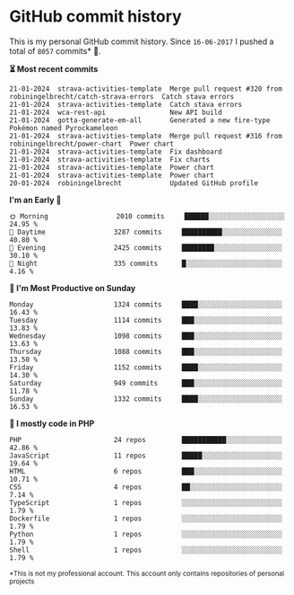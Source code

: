 # GitHub commit history
This is my personal GitHub commit history. Since <!--START_SECTION:first-commit-date-->`16-06-2017`<!--END_SECTION:first-commit-date--> I pushed a total of <!--START_SECTION:total-commit-count-->`8057`<!--END_SECTION:total-commit-count--> commits* 🎉.

<!--START_SECTION:most-recent-commits-->
**⏳ Most recent commits**
                                        
```text
21-01-2024  strava-activities-template  Merge pull request #320 from robiningelbrecht/catch-strava-errors  Catch stava errors
21-01-2024  strava-activities-template  Catch stava errors
21-01-2024  wca-rest-api                New API build
21-01-2024  gotta-generate-em-all       Generated a new fire-type Pokémon named Pyrockameleon
21-01-2024  strava-activities-template  Merge pull request #316 from robiningelbrecht/power-chart  Power chart
21-01-2024  strava-activities-template  Fix dashboard
21-01-2024  strava-activities-template  Fix charts
21-01-2024  strava-activities-template  Power chart
21-01-2024  strava-activities-template  Power chart
20-01-2024  robiningelbrecht            Updated GitHub profile
```
<!--END_SECTION:most-recent-commits-->  

<!--START_SECTION:commits-per-day-time-->
**I&#039;m an Early 🐤**

```text
🌞 Morning                 2010 commits     ██████░░░░░░░░░░░░░░░░░░░   24.95 %
🌆 Daytime                 3287 commits     ██████████░░░░░░░░░░░░░░░   40.80 %
🌃 Evening                 2425 commits     ████████░░░░░░░░░░░░░░░░░   30.10 %
🌙 Night                   335 commits      █░░░░░░░░░░░░░░░░░░░░░░░░   4.16 %
```
<!--END_SECTION:commits-per-day-time-->  

<!--START_SECTION:commits-per-weekday-->
**📅 I&#039;m Most Productive on Sunday**

```text
Monday                    1324 commits     ████░░░░░░░░░░░░░░░░░░░░░   16.43 %
Tuesday                   1114 commits     ███░░░░░░░░░░░░░░░░░░░░░░   13.83 %
Wednesday                 1098 commits     ███░░░░░░░░░░░░░░░░░░░░░░   13.63 %
Thursday                  1088 commits     ███░░░░░░░░░░░░░░░░░░░░░░   13.50 %
Friday                    1152 commits     ████░░░░░░░░░░░░░░░░░░░░░   14.30 %
Saturday                  949 commits      ███░░░░░░░░░░░░░░░░░░░░░░   11.78 %
Sunday                    1332 commits     ████░░░░░░░░░░░░░░░░░░░░░   16.53 %
```
<!--END_SECTION:commits-per-weekday-->  

<!--START_SECTION:repos-per-language-->
**💬 I mostly code in PHP**

```text
PHP                       24 repos         ███████████░░░░░░░░░░░░░░   42.86 %
JavaScript                11 repos         █████░░░░░░░░░░░░░░░░░░░░   19.64 %
HTML                      6 repos          ███░░░░░░░░░░░░░░░░░░░░░░   10.71 %
CSS                       4 repos          ██░░░░░░░░░░░░░░░░░░░░░░░   7.14 %
TypeScript                1 repos          ░░░░░░░░░░░░░░░░░░░░░░░░░   1.79 %
Dockerfile                1 repos          ░░░░░░░░░░░░░░░░░░░░░░░░░   1.79 %
Python                    1 repos          ░░░░░░░░░░░░░░░░░░░░░░░░░   1.79 %
Shell                     1 repos          ░░░░░░░░░░░░░░░░░░░░░░░░░   1.79 %
```
<!--END_SECTION:repos-per-language-->  

<sub>*This is not my professional account. This account only contains repositories of personal projects</sub>

